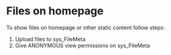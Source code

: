 # Files on homepage

To show files on homepage or other static content follow steps:

1. Upload files to sys_FileMeta
2. Give ANONYMOUS view permissions on sys_FileMeta
